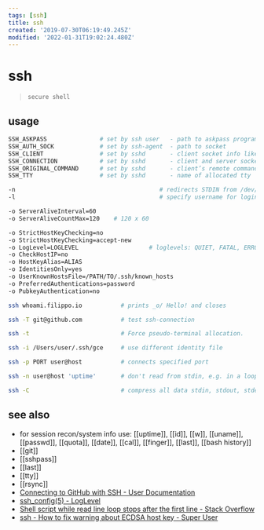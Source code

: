 ```yaml
---
tags: [ssh]
title: ssh
created: '2019-07-30T06:19:49.245Z'
modified: '2022-01-31T19:02:24.480Z'
---
```


# ssh
> `secure shell`

## usage

```sh
SSH_ASKPASS               # set by ssh user   - path to askpass program
SSH_AUTH_SOCK             # set by ssh-agent  - path to socket
SSH_CLIENT                # set by sshd       - client socket info like ip from which you connected to host
SSH_CONNECTION            # set by sshd       - client and server socket info
SSH_ORIGINAL_COMMAND      # set by sshd       - client’s remote command string
SSH_TTY                   # set by sshd       - name of allocated tty
```

```sh
-n                                         # redirects STDIN from /dev/null which prevents reading from STDIN, used inside loops
-l                                         # specify username for login

-o ServerAliveInterval=60 
-o ServerAliveCountMax=120    # 120 x 60

-o StrictHostKeyChecking=no
-o StrictHostKeyChecking=accept-new
-o LogLevel=LOGLEVEL                    # loglevels: QUIET, FATAL, ERROR, INFO, VERBOSE, DEBUG, DEBUG1, DEBUG2, and DEBUG3
-o CheckHostIP=no
-o HostKeyAlias=ALIAS
-o IdentitiesOnly=yes 
-o UserKnownHostsFile=/PATH/TO/.ssh/known_hosts 
-o PreferredAuthentications=password
-o PubkeyAuthentication=no
```

```sh
ssh whoami.filippo.io           # prints _o/ Hello! and closes

ssh -T git@github.com           # test ssh-connection

ssh -t                          # Force pseudo-terminal allocation.

ssh -i /Users/user/.ssh/gce     # use different identity file

ssh -p PORT user@host           # connects specified port

ssh -n user@host 'uptime'       # don't read from stdin, e.g. in a loop

ssh -C                          # compress all data stdin, stdout, stderr, x11, tpc, unix-domain-connections via gzip
```

## see also

- for session recon/system info use: [[uptime]], [[id]], [[w]], [[uname]], [[passwd]], [[quota]], [[date]], [[cal]], [[finger]], [[last]], [[bash history]]
- [[git]]
- [[sshpass]]
- [[last]]
- [[tty]]
- [[rsync]]
- [Connecting to GitHub with SSH - User Documentation](https://help.github.com/articles/connecting-to-github-with-ssh/)
- [ssh_config(5) - LogLevel](http://man.openbsd.org/cgi-bin/man.cgi/OpenBSD-current/man5/ssh_config.5?query=ssh_config#LogLevel)
- [Shell script while read line loop stops after the first line - Stack Overflow](https://stackoverflow.com/a/13800476)
- [ssh - How to fix warning about ECDSA host key - Super User](https://superuser.com/a/421024/341187)
